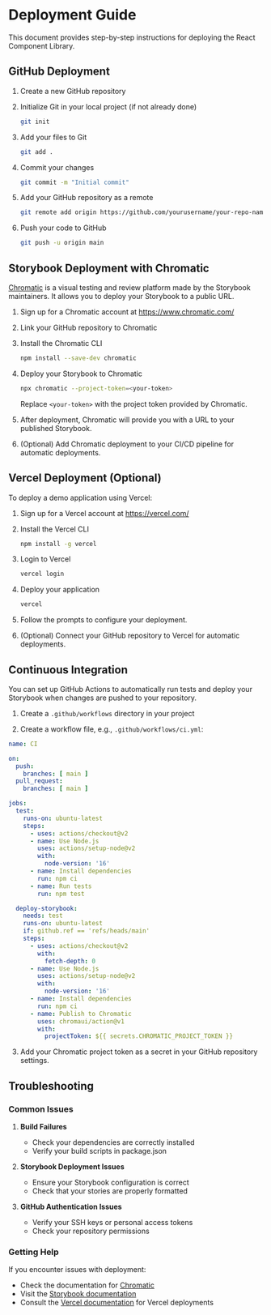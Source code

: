 # Deployment Guide

This document provides step-by-step instructions for deploying the React Component Library.

## GitHub Deployment

1. Create a new GitHub repository

2. Initialize Git in your local project (if not already done)
   ```bash
   git init
   ```

3. Add your files to Git
   ```bash
   git add .
   ```

4. Commit your changes
   ```bash
   git commit -m "Initial commit"
   ```

5. Add your GitHub repository as a remote
   ```bash
   git remote add origin https://github.com/yourusername/your-repo-name.git
   ```

6. Push your code to GitHub
   ```bash
   git push -u origin main
   ```

## Storybook Deployment with Chromatic

[Chromatic](https://www.chromatic.com/) is a visual testing and review platform made by the Storybook maintainers. It allows you to deploy your Storybook to a public URL.

1. Sign up for a Chromatic account at https://www.chromatic.com/

2. Link your GitHub repository to Chromatic

3. Install the Chromatic CLI
   ```bash
   npm install --save-dev chromatic
   ```

4. Deploy your Storybook to Chromatic
   ```bash
   npx chromatic --project-token=<your-token>
   ```
   Replace `<your-token>` with the project token provided by Chromatic.

5. After deployment, Chromatic will provide you with a URL to your published Storybook.

6. (Optional) Add Chromatic deployment to your CI/CD pipeline for automatic deployments.

## Vercel Deployment (Optional)

To deploy a demo application using Vercel:

1. Sign up for a Vercel account at https://vercel.com/

2. Install the Vercel CLI
   ```bash
   npm install -g vercel
   ```

3. Login to Vercel
   ```bash
   vercel login
   ```

4. Deploy your application
   ```bash
   vercel
   ```

5. Follow the prompts to configure your deployment.

6. (Optional) Connect your GitHub repository to Vercel for automatic deployments.

## Continuous Integration

You can set up GitHub Actions to automatically run tests and deploy your Storybook when changes are pushed to your repository.

1. Create a `.github/workflows` directory in your project

2. Create a workflow file, e.g., `.github/workflows/ci.yml`:

```yaml
name: CI

on:
  push:
    branches: [ main ]
  pull_request:
    branches: [ main ]

jobs:
  test:
    runs-on: ubuntu-latest
    steps:
      - uses: actions/checkout@v2
      - name: Use Node.js
        uses: actions/setup-node@v2
        with:
          node-version: '16'
      - name: Install dependencies
        run: npm ci
      - name: Run tests
        run: npm test

  deploy-storybook:
    needs: test
    runs-on: ubuntu-latest
    if: github.ref == 'refs/heads/main'
    steps:
      - uses: actions/checkout@v2
        with:
          fetch-depth: 0
      - name: Use Node.js
        uses: actions/setup-node@v2
        with:
          node-version: '16'
      - name: Install dependencies
        run: npm ci
      - name: Publish to Chromatic
        uses: chromaui/action@v1
        with:
          projectToken: ${{ secrets.CHROMATIC_PROJECT_TOKEN }}
```

3. Add your Chromatic project token as a secret in your GitHub repository settings.

## Troubleshooting

### Common Issues

1. **Build Failures**
   - Check your dependencies are correctly installed
   - Verify your build scripts in package.json

2. **Storybook Deployment Issues**
   - Ensure your Storybook configuration is correct
   - Check that your stories are properly formatted

3. **GitHub Authentication Issues**
   - Verify your SSH keys or personal access tokens
   - Check your repository permissions

### Getting Help

If you encounter issues with deployment:

- Check the documentation for [Chromatic](https://www.chromatic.com/docs/)
- Visit the [Storybook documentation](https://storybook.js.org/docs/react/deploy/publish-storybook)
- Consult the [Vercel documentation](https://vercel.com/docs) for Vercel deployments